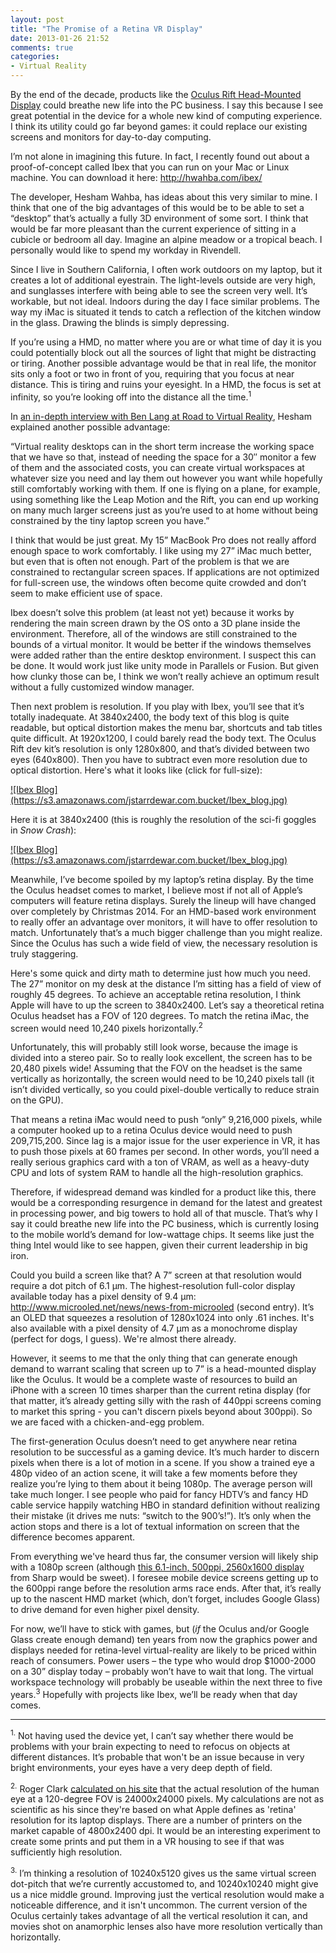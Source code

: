 ```yaml
---
layout: post
title: "The Promise of a Retina VR Display"
date: 2013-01-26 21:52
comments: true
categories:
- Virtual Reality
---
```


By the end of the decade, products like the [Oculus Rift Head-Mounted Display](http://www.oculusvr.com) could breathe new life into the PC business.  I say this because I see great potential in the device for a whole new kind of computing experience.  I think its utility could go far beyond games: it could replace our existing screens and monitors for day-to-day computing.

I’m not alone in imagining this future.  In fact, I recently found out about a proof-of-concept called Ibex that you can run on your Mac or Linux machine.  You can download it here: <http://hwahba.com/ibex/>

The developer, Hesham Wahba, has ideas about this very similar to mine.  I think that one of the big advantages of this would be to be able to set a “desktop” that’s actually a fully 3D environment of some sort.  I think that would be far more pleasant than the current experience of sitting in a cubicle or bedroom all day.  Imagine an alpine meadow or a tropical beach.  I personally would like to spend my workday in Rivendell.

Since I live in Southern California, I often work outdoors on my laptop, but it creates a lot of additional eyestrain.  The light-levels outside are very high, and sunglasses interfere with being able to see the screen very well.  It’s workable, but not ideal.  Indoors during the day I face similar problems.  The way my iMac is situated it tends to catch a reflection of the kitchen window in the glass.  Drawing the blinds is simply depressing.

If you’re using a HMD, no matter where you are or what time of day it is you could potentially block out all the sources of light that might be distracting or tiring.  Another possible advantage would be that in real life, the monitor sits only a foot or two in front of you, requiring that you focus at near distance.  This is tiring and ruins your eyesight.  In a HMD, the focus is set at infinity, so you’re looking off into the distance all the time.<sup>1</sup>

In [an in-depth interview with Ben Lang at Road to Virtual Reality](http://www.roadtovr.com/2012/09/24/ibex-virtual-reality-desktop-environment-oculus-rift-1325), Hesham explained another possible advantage:

“Virtual reality desktops can in the short term increase the working space that we have so that, instead of needing the space for a 30″ monitor a few of them and the associated costs, you can create virtual workspaces at whatever size you need and lay them out however you want while hopefully still comfortably working with them. If one is flying on a plane, for example, using something like the Leap Motion and the Rift, you can end up working on many much larger screens just as you’re used to at home without being constrained by the tiny laptop screen you have.”

I think that would be just great.  My 15” MacBook Pro does not really afford enough space to work comfortably.  I like using my 27” iMac much better, but even that is often not enough.  Part of the problem is that we are constrained to rectangular screen spaces.  If applications are not optimized for full-screen use, the windows often become quite crowded and don’t seem to make efficient use of space.

Ibex doesn’t solve this problem (at least not yet) because it works by rendering the main screen drawn by the OS onto a 3D plane inside the environment.  Therefore, all of the windows are still constrained to the bounds of a virtual monitor.  It would be better if the windows themselves were added rather than the entire desktop environment.  I suspect this can be done.  It would work just like unity mode in Parallels or Fusion.  But given how clunky those can be, I think we won’t really achieve an optimum result without a fully customized window manager.

Then next problem is resolution.  If you play with Ibex, you’ll see that it’s totally inadequate.  At 3840x2400, the body text of this blog is quite readable, but optical distortion makes the menu bar, shortcuts and tab titles quite difficult. At 1920x1200, I could barely read the body text.  The Oculus Rift dev kit’s resolution is only 1280x800, and that’s divided between two eyes (640x800).  Then you have to subtract even more resolution due to optical distortion.  Here's what it looks like (click for full-size):

<a href="https://s3.amazonaws.com/jstarrdewar.com.bucket/Ibex_blog.jpg" style="white-space: normal">
![Ibex Blog](https://s3.amazonaws.com/jstarrdewar.com.bucket/Ibex_blog.jpg)
</a>

Here it is at 3840x2400 (this is roughly the resolution of the sci-fi goggles in _Snow Crash_):

<a href="https://s3.amazonaws.com/jstarrdewar.com.bucket/Ibex_3840x2400.jpg" style="white-space: normal">
![Ibex Blog](https://s3.amazonaws.com/jstarrdewar.com.bucket/Ibex_blog.jpg)
</a>

Meanwhile, I’ve become spoiled by my laptop’s retina display.  By the time the Oculus headset comes to market, I believe most if not all of Apple’s computers will feature retina displays.  Surely the lineup will have changed over completely by Christmas 2014.  For an HMD-based work environment to really offer an advantage over monitors, it will have to offer resolution to match.  Unfortunately that’s a much bigger challenge than you might realize.  Since the Oculus has such a wide field of view, the necessary resolution is truly staggering.

Here's some quick and dirty math to determine just how much you need. The 27” monitor on my desk at the distance I’m sitting has a field of view of roughly 45 degrees.  To achieve an acceptable retina resolution, I think Apple will have to up the screen to 3840x2400.  Let’s say a theoretical retina Oculus headset has a FOV of 120 degrees.  To match the retina iMac, the screen would need 10,240 pixels horizontally.<sup>2</sup>

Unfortunately, this will probably still look worse, because the image is divided into a stereo pair.  So to really look excellent, the screen has to be 20,480 pixels wide!  Assuming that the FOV on the headset is the same vertically as horizontally, the screen would need to be 10,240 pixels tall (it isn’t divided vertically, so you could pixel-double vertically to reduce strain on the GPU).

That means a retina iMac would need to push “only” 9,216,000 pixels, while a computer hooked up to a retina Oculus device would need to push 209,715,200.  Since lag is a major issue for the user experience in VR, it has to push those pixels at 60 frames per second.  In other words, you’ll need a really serious graphics card with a ton of VRAM, as well as a heavy-duty CPU and lots of system RAM to handle all the high-resolution graphics.

Therefore, if widespread demand was kindled for a product like this, there would be a corresponding resurgence in demand for the latest and greatest in processing power, and big towers to hold all of that muscle.  That’s why I say it could breathe new life into the PC business, which is currently losing to the mobile world’s demand for low-wattage chips.  It seems like just the thing Intel would like to see happen, given their current leadership in big iron.

Could you build a screen like that?  A 7” screen at that resolution would require a dot pitch of 6.1 μm.  The highest-resolution full-color display available today has a pixel density of 9.4 μm: <http://www.microoled.net/news/news-from-microoled> (second entry).  It’s an OLED that squeezes a resolution of 1280x1024 into only .61 inches.  It's also available with a pixel density of 4.7 μm as a monochrome display (perfect for dogs, I guess).  We're almost there already.

However, it seems to me that the only thing that can generate enough demand to warrant scaling that screen up to 7” is a head-mounted display like the Oculus.  It would be a complete waste of resources to build an iPhone with a screen 10 times sharper than the current retina display (for that matter, it’s already getting silly with the rash of 440ppi screens coming to market this spring - you can't discern pixels beyond about 300ppi).  So we are faced with a chicken-and-egg problem.

The first-generation Oculus doesn’t need to get anywhere near retina resolution to be successful as a gaming device.  It’s much harder to discern pixels when there is a lot of motion in a scene.  If you show a trained eye a 480p video of an action scene, it will take a few moments before they realize you’re lying to them about it being 1080p.  The average person will take much longer.  I see people who paid for fancy HDTV’s and fancy HD cable service happily watching HBO in standard definition without realizing their mistake (it drives me nuts: “switch to the 900’s!”).  It’s only when the action stops and there is a lot of textual information on screen that the difference becomes apparent.

From everything we've heard thus far, the consumer version will likely ship with a 1080p screen (although [this 6.1-inch, 500ppi, 2560x1600 display](http://www.smartkeitai.com/sharp-6-1-inch-wqxga-2560x1600-igzo-smartphone-display-prototype-eyes-on-at-ces-2013-video/) from Sharp would be sweet).  I foresee mobile device screens getting up to the 600ppi range before the resolution arms race ends.  After that, it’s really up to the nascent HMD market (which, don’t forget, includes Google Glass) to drive demand for even higher pixel density.

For now, we’ll have to stick with games, but (_if_ the Oculus and/or Google Glass create enough demand) ten years from now the graphics power and displays needed for retina-level virtual-reality are likely to be priced within reach of consumers.  Power users – the type who would drop $1000-2000 on a 30” display today – probably won’t have to wait that long.  The virtual workspace technology will probably be useable within the next three to five years.<sup>3</sup>  Hopefully with projects like Ibex, we’ll be ready when that day comes.

---

<sup>1.</sup> Not having used the device yet, I can’t say whether there would be problems with your brain expecting to need to refocus on objects at different distances.  It’s probable that won't be an issue because in very bright environments, your eyes have a very deep depth of field.

<sup>2.</sup> Roger Clark [calculated on his site](http://www.clarkvision.com/articles/human-eye/index.html) that the actual resolution of the human eye at a 120-degree FOV is 24000x24000 pixels.  My calculations are not as scientific as his since they're based on what Apple defines as 'retina' resolution for its laptop displays. There are a number of printers on the market capable of 4800x2400 dpi.  It would be an interesting experiment to create some prints and put them in a VR housing to see if that was sufficiently high resolution.

<sup>3.</sup> I’m thinking a resolution of 10240x5120 gives us the same virtual screen dot-pitch that we’re currently accustomed to, and 10240x10240 might give us a nice middle ground.  Improving just the vertical resolution would make a noticeable difference, and it isn't uncommon.  The current version of the Oculus certainly takes advantage of all the vertical resolution it can, and movies shot on anamorphic lenses also have more resolution vertically than horizontally.